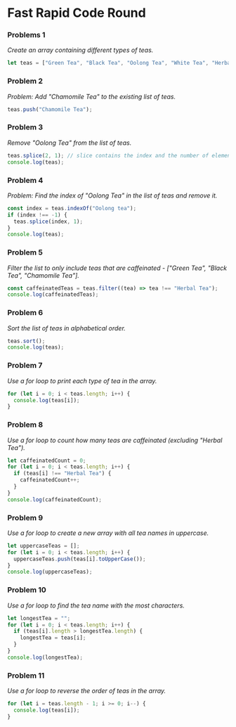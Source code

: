 # Fast Rapid Code Round

### Problems 1

_Create an array containing different types of teas._

```jsx
let teas = ["Green Tea", "Black Tea", "Oolong Tea", "White Tea", "Herbal Tea"];
```

### Problem 2

_Problem: Add "Chamomile Tea" to the existing list of teas._

```jsx
teas.push("Chamomile Tea");
```

### Problem 3

_Remove "Oolong Tea" from the list of teas._

```jsx
teas.splice(2, 1); // slice contains the index and the number of elements to remove
console.log(teas);
```

### Problem 4

_Problem: Find the index of "Oolong Tea" in the list of teas and remove it._

```jsx
const index = teas.indexOf("Oolong tea");
if (index !== -1) {
  teas.splice(index, 1);
}
console.log(teas);
```

### Problem 5

_Filter the list to only include teas that are caffeinated - ["Green Tea", "Black Tea", "Chamomile Tea"]._

```jsx
const caffeinatedTeas = teas.filter((tea) => tea !== "Herbal Tea");
console.log(caffeinatedTeas);
```

### Problem 6

_Sort the list of teas in alphabetical order._

```jsx
teas.sort();
console.log(teas);
```

### Problem 7

_Use a for loop to print each type of tea in the array._

```jsx
for (let i = 0; i < teas.length; i++) {
  console.log(teas[i]);
}
```

### Problem 8

_Use a for loop to count how many teas are caffeinated (excluding "Herbal Tea")._

```jsx
let caffeinatedCount = 0;
for (let i = 0; i < teas.length; i++) {
  if (teas[i] !== "Herbal Tea") {
    caffeinatedCount++;
  }
}
console.log(caffeinatedCount);
```

### Problem 9

_Use a for loop to create a new array with all tea names in uppercase._

```jsx
let uppercaseTeas = [];
for (let i = 0; i < teas.length; i++) {
  uppercaseTeas.push(teas[i].toUpperCase());
}
console.log(uppercaseTeas);
```

### Problem 10

_Use a for loop to find the tea name with the most characters._

```jsx
let longestTea = "";
for (let i = 0; i < teas.length; i++) {
  if (teas[i].length > longestTea.length) {
    longestTea = teas[i];
  }
}
console.log(longestTea);
```

### Problem 11

_Use a for loop to reverse the order of teas in the array._

```jsx
for (let i = teas.length - 1; i >= 0; i--) {
  console.log(teas[i]);
}
```
